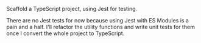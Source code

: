 Scaffold a TypeScript project, using Jest for testing.

There are no Jest tests for now because using Jest with ES Modules is a pain and a half. I'll refactor the utility functions and write unit tests for them once I convert the whole project to TypeScript.
